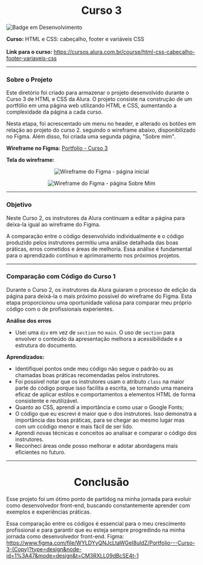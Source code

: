 <h1 align="center">Curso 3</h1> 

![Badge em Desenvolvimento](http://img.shields.io/static/v1?label=STATUS&message=EM%20DESENVOLVIMENTO&color=orange&style=for-the-badge)



**Curso:**  HTML e CSS: cabeçalho, footer e variáveis CSS   
<br>
**Link para o curso:** https://cursos.alura.com.br/course/html-css-cabecalho-footer-variaveis-css

---
### Sobre o Projeto

Este diretório foi criado para armazenar o projeto desenvolvido durante o Curso 3 de HTML e CSS da Alura. O projeto consiste na construção de um portfólio em uma página web utilizando HTML e CSS, aumentando a complexidade da página a cada curso. 

Nesta etapa, foi acrescentado um menu no header, e alterado os botões em relação ao projeto do curso 2. seguindo o wireframe abaixo, disponibilizado no Figma. Além disso, foi criada uma segunda página, "Sobre mim".

**Wireframe no Figma:** [Portfolio - Curso 3](https://www.figma.com/file/WYLDYyQNJcLtaWGeI8uldZ/Portfolio---Curso-3-(Copy)?type=design&mode=design&t=28Cdw4sNZI3tEBcv-1)

**Tela do wireframe:**

<p align="center">
    <img src="" alt="Wireframe do Figma - página inicial">
</p>

<p align="center">
    <img src="" alt="Wireframe do Figma - página Sobre Mim">
</p>

---
### Objetivo

Neste Curso 2, os instrutores da Alura continuam a editar a página para deixa-la igual ao wireframe do Figma.  

A comparação entre o código desenvolvido individualmente e o código produzido pelos instrutores permitiu uma análise detalhada das boas práticas, erros cometidos e áreas de melhoria. Essa análise é fundamental para o aprendizado contínuo e aprimoramento nos próximos projetos.

---
### Comparação com Código do Curso 1

Durante o Curso 2, os instrutores da Alura guiaram o processo de edição da página para deixá-la o mais próximo possível do wireframe do Figma. Esta etapa proporcionou uma oportunidade valiosa para comparar meu próprio código com o de profissionais experientes.

**Análise dos erros**
- Usei uma ```div``` em vez de ```section``` no ```main```. O uso de ```section``` para envolver o conteúdo da apresentação melhora a acessibilidade e a estrutura do documento.
  
**Aprendizados:**

- Identifiquei pontos onde meu código não segue o padrão ou as chamadas boas práticas recomendadas pelos instrutores.
- Foi possível notar que os instrutores usam o atributo ```class``` na maior parte do código porque isso facilita a escrita, se tornando uma maneira eficaz de aplicar estilos e comportamentos a elementos HTML de forma consistente e reutilizável.
- Quanto ao CSS, aprendi a importância e como usar o Google Fonts;
- O código que eu escrevi é maior que o dos instrutores. Isso demonstra a importância das boas práticas, para se chegar ao mesmo lugar mas com um ccódigo menor e mais fácil de ser lido.
- Aprendi novas técnicas e conceitos ao analisar e comparar o código dos instrutores.
- Reconheci áreas onde posso melhorar e adotar abordagens mais eficientes no futuro.

---
<h1 align="center">Conclusão</h1> 

Esse projeto foi um ótimo ponto de partidog na minha jornada para evoluir como desenvolvedor front-end, buscando constantemente aprender com exemplos e experiências práticas.

Essa comparação entre os códigos é essencial para o meu crescimento profissional e para garantir que eu esteja sempre progredindo na minha jornada como desenvolvedor front-end.
Figma: https://www.figma.com/file/WYLDYyQNJcLtaWGeI8uldZ/Portfolio---Curso-3-(Copy)?type=design&node-id=1%3A47&mode=design&t=CM3RXLL09dBcSE4t-1
